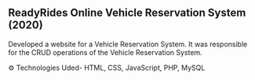 ## ReadyRides Online Vehicle Reservation System (2020)

Developed a website for a Vehicle Reservation System. It was responsible
for the CRUD operations of the Vehicle Reservation System.

⚙ Technologies Uded- HTML, CSS, JavaScript, PHP, MySQL

